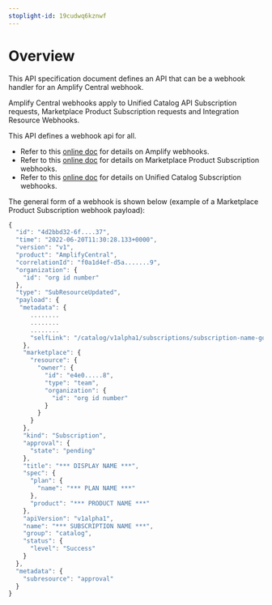 ```yaml
---
stoplight-id: 19cudwq6kznwf
---
```


# Overview

This API specification document defines an API that can be a webhook handler for an Amplify Central webhook.

Amplify Central webhooks apply to Unified Catalog API Subscription requests, Marketplace Product Subscription requests and Integration Resource Webhooks.

This API defines a webhook api for all.

* Refer to this [online doc](https://docs.axway.com/bundle/amplify-central/page/docs/integrate_with_central/integrate_with_webhooks/index.html) for details on Amplify webhooks.
* Refer to this [online doc](https://docs.axway.com/bundle/amplify-central/page/docs/integrate_with_central/webhook/marketplace_subscription_webhook/index.html) for details on Marketplace Product Subscription webhooks.
* Refer to this [online doc](https://docs.axway.com/bundle/amplify-central/page/docs/integrate_with_central/webhook/unified_catalog_webhook/index.html) for details on Unified Catalog Subscription webhooks.

The general form of a webhook is shown below (example of a Marketplace Product Subscription webhook payload):

```javascript
{
  "id": "4d2bbd32-6f....37",
  "time": "2022-06-20T11:30:28.133+0000",
  "version": "v1",
  "product": "AmplifyCentral",
  "correlationId": "f0a1d4ef-d5a.......9",
  "organization": {
    "id": "org id number"
  },
  "type": "SubResourceUpdated",
  "payload": {
   "metadata": {
      ........
      ........
      ........
      "selfLink": "/catalog/v1alpha1/subscriptions/subscription-name-goes-here"
    },
    "marketplace": {
      "resource": {
        "owner": {
          "id": "e4e0.....8",
          "type": "team",
          "organization": {
            "id": "org id number"
          }
        }
      }
    },
    "kind": "Subscription",
    "approval": {
      "state": "pending"
    },
    "title": "*** DISPLAY NAME ***",
    "spec": {
      "plan": {
        "name": "*** PLAN NAME ***"
      },
      "product": "*** PRODUCT NAME ***"
    },
    "apiVersion": "v1alpha1",
    "name": "*** SUBSCRIPTION NAME ***",
    "group": "catalog",
    "status": {
      "level": "Success"
    }
  },
  "metadata": {
    "subresource": "approval"
  }
}
```